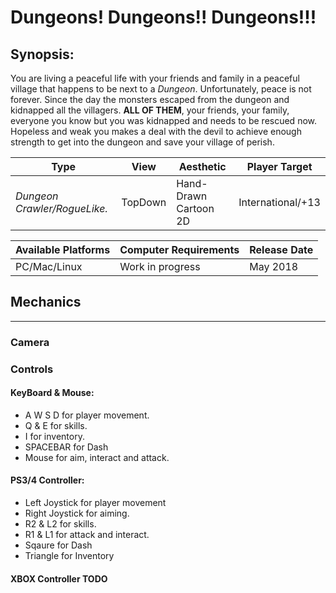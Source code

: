 # Dungeons! Dungeons!! Dungeons!!!

**Synopsis:**
--------
You are living a peaceful life with your friends and family in a peaceful village that happens to be next to a _Dungeon_.
Unfortunately, peace is not forever. Since the day the monsters escaped from the dungeon and kidnapped all the villagers. **ALL OF THEM**, your friends, your family, everyone you know but you was kidnapped and needs to be rescued now. Hopeless and weak you makes a deal with the devil to achieve enough strength to get into the dungeon and save your village of perish.

**Type**|**View**|**Aesthetic**|**Player Target**
---------|--------|-------------|------------------
_Dungeon Crawler/RogueLike._|TopDown|Hand-Drawn Cartoon 2D|International/+13

**Available Platforms**     |      **Computer Requirements**     |    **Release Date**
--------------------------- | ---------------------------------- | -------------------
PC/Mac/Linux| Work in progress|May 2018



## Mechanics
-------
### Camera

### Controls
#### KeyBoard & Mouse:

* A W S D for player movement.
* Q & E for skills.
* I for inventory.
* SPACEBAR for Dash
* Mouse for aim, interact and attack.

#### PS3/4 Controller:

* Left Joystick for player movement
* Right Joystick for aiming.
* R2 & L2 for skills.
* R1 & L1 for attack and interact.
* Sqaure for Dash
* Triangle for Inventory

#### XBOX Controller TODO

